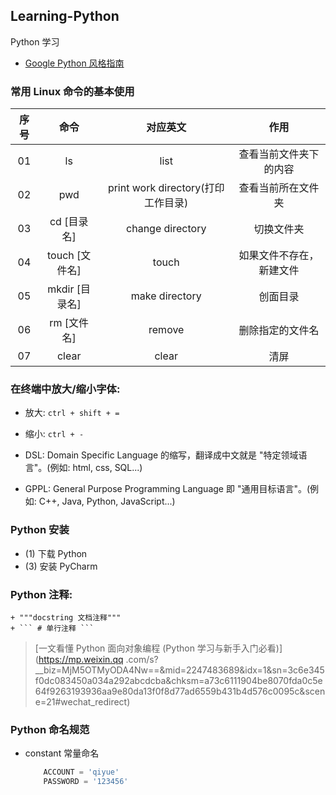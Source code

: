 ## Learning-Python
 Python 学习

- [Google Python 风格指南](https://zh-google-styleguide.readthedocs.io/en/latest/google-python-styleguide/)

### 常用 Linux 命令的基本使用
| 序号 | 命令 | 对应英文 | 作用 |
|:----:|:----:|:----:|:----:|
| 01 | ls | list | 查看当前文件夹下的内容 |
| 02 | pwd | print work directory(打印工作目录) | 查看当前所在文件夹 |
| 03 | cd [目录名] | change directory | 切换文件夹 |
| 04 | touch [文件名] | touch | 如果文件不存在，新建文件 |
| 05 | mkdir [目录名] | make directory | 创面目录 |
| 06 | rm [文件名] | remove | 删除指定的文件名 |
| 07 | clear | clear | 清屏 |


### 在终端中放大/缩小字体:
- 放大: `ctrl + shift + =`
- 缩小: `ctrl + -`

- DSL: Domain Specific Language 的缩写，翻译成中文就是 "特定领域语言"。(例如: html, css, SQL...)
- GPPL: General Purpose Programming Language 即 "通用目标语言"。(例如: C++, Java, Python, JavaScript...)


### Python 安装
- (1) 下载 Python 
- (3) 安装 PyCharm


### Python 注释: 
    + """docstring 文档注释"""
    + ``` # 单行注释 ```

> [一文看懂 Python 面向对象编程 (Python 学习与新手入门必看)](https://mp.weixin.qq
.com/s?__biz=MjM5OTMyODA4Nw==&mid=2247483689&idx=1&sn=3c6e345f0dc083450a034a292abcdcba&chksm=a73c6111904be8070fda0c5e64f9263193936aa9e80da13f0f8d77ad6559b431b4d576c0095c&scene=21#wechat_redirect)

### Python 命名规范
 - constant 常量命名      
    ```python
        ACCOUNT = 'qiyue'    
        PASSWORD = '123456'
    ```  
